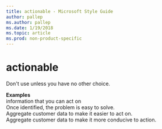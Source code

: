 ```yaml
---
title: actionable - Microsoft Style Guide
author: pallep
ms.author: pallep
ms.date: 1/19/2018
ms.topic: article
ms.prod: non-product-specific
---
```


# actionable

Don't use unless you have no other choice. 

**Examples**  
information that you can act on  
Once identified, the problem is easy to solve.   
Aggregate customer data to make it easier to act on.  
Aggregate customer data to make it more conducive to action.  
